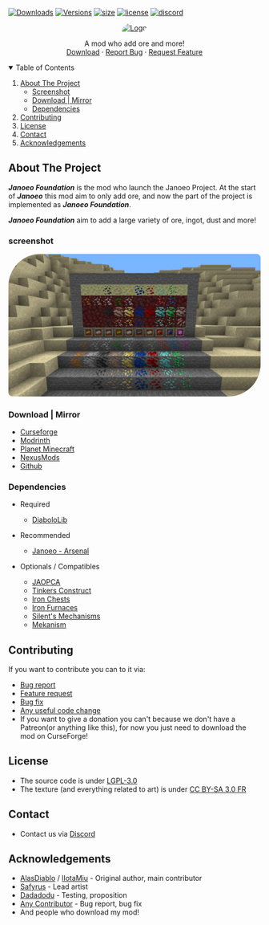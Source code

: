 [![Downloads](http://cf.way2muchnoise.eu/full_janoeo_downloads.svg?badge_style=for_the_badge)](https://www.curseforge.com/minecraft/mc-mods/janoeo)
[![Versions](http://cf.way2muchnoise.eu/versions/janoeo.svg?badge_style=for_the_badge)](https://www.curseforge.com/minecraft/mc-mods/janoeo/files)
[![size](https://img.shields.io/github/repo-size/Janoeo/Foundation?style=for-the-badge)](https://github.com/AlasDiablo/JANOEO)
[![license](https://img.shields.io/github/license/Janoeo/Foundation?style=for-the-badge)](https://github.com/AlasDiablo/JANOEO/blob/master/LICENSE)
[![discord](https://img.shields.io/discord/630863620842061877?style=for-the-badge)](https://discord.gg/KkzqnzA)

<div align="center">
  <a href="https://github.com/Janoeo/Foundation">
    <img src="https://raw.githubusercontent.com/Janoeo/Texture/master/logo/Janoeo%20-%20Fondation%20-%20V6%20-%20Banner.png" alt="Logo" style="border-radius: 54px 6px">
  </a>
  <p align="center">
    A mod who add ore and more!
    <br />
    <a href="#download">Download</a>
    ·
    <a href="https://github.com/Janoeo/Foundation/issues">Report Bug</a>
    ·
    <a href="https://github.com/Janoeo/Foundation/issues">Request Feature</a>
  </p>
</div>

<details open="open">
  <summary>Table of Contents</summary>
  <ol>
    <li>
      <a href="#about-the-project">About The Project</a>
      <ul>
        <li><a href="#screenshot">Screenshot</a></li>
        <li><a href="#download--mirror">Download | Mirror</a></li>
        <li><a href="#dependencies">Dependencies</a></li>
      </ul>
    </li>
    <li><a href="#contributing">Contributing</a></li>
    <li><a href="#license">License</a></li>
    <li><a href="#contact">Contact</a></li>
    <li><a href="#acknowledgements">Acknowledgements</a></li>
  </ol>
</details>

## About The Project

***Janoeo Foundation*** is the mod who launch the Janoeo Project. At the start of ***Janoeo*** this mod aim to only add
ore, and now the part of the project is implemented as ***Janoeo Foundation***.

***Janoeo Foundation*** aim to add a large variety of ore, ingot, dust and more!

### screenshot

<img src="https://raw.githubusercontent.com/AlasDiablo/JANOEO/1.15/textures/desc/2020-05-01_20.31.59.png" alt="screenshot" style="border-radius: 64px 8px">

### Download | Mirror

- [Curseforge](https://www.curseforge.com/minecraft/mc-mods/janoeo)
- [Modrinth](https://modrinth.com/mod/janoeo)
- [Planet Minecraft](https://www.planetminecraft.com/mod/janoeo-just-another-nether-overworld-end-ores/)
- [NexusMods](https://www.nexusmods.com/minecraft/mods/121/)
- [Github](https://github.com/Janoeo/Foundation/releases)

### Dependencies

+ Required
  + [DiaboloLib](https://www.curseforge.com/minecraft/mc-mods/diabololib)

+ Recommended
  + [Janoeo - Arsenal](https://www.curseforge.com/minecraft/mc-mods/janoeo-arsenal)

+ Optionals / Compatibles
  + [JAOPCA](https://www.curseforge.com/minecraft/mc-mods/jaopca)
  + [Tinkers Construct](https://www.curseforge.com/minecraft/mc-mods/tinkers-construct)
  + [Iron Chests](https://www.curseforge.com/minecraft/mc-mods/iron-chests)
  + [Iron Furnaces](https://www.curseforge.com/minecraft/mc-mods/iron-furnaces)
  + [Silent's Mechanisms](https://www.curseforge.com/minecraft/mc-mods/silents-mechanisms)
  + [Mekanism](https://www.curseforge.com/minecraft/mc-mods/mekanism)

## Contributing

If you want to contribute you can to it via:

- [Bug report](https://github.com/Janoeo/Foundation/issues)
- [Feature request](https://github.com/Janoeo/Foundation/issues)
- [Bug fix](https://github.com/Janoeo/Foundation/pulls)
- [Any useful code change](https://github.com/Janoeo/Foundation/pulls)
- If you want to give a donation you can't because we don't have a Patreon(or anything like this), for now you just need
  to download the mod on CurseForge!

## License

- The source code is under [LGPL-3.0](https://www.gnu.org/licenses/lgpl-3.0.en.html)
- The texture (and everything related to art) is
  under [CC BY-SA 3.0 FR](https://creativecommons.org/licenses/by-sa/3.0/fr/deed.en)

## Contact

- Contact us via [Discord](https://discord.gg/KkzqnzA)

## Acknowledgements

- [AlasDiablo](https://github.com/AlasDiablo) / [lIotaMiu](https://github.com/liotamiu) - Original author, main contributor
- [Safyrus](https://github.com/Safyrus) - Lead artist
- [Dadadodu](https://github.com/Dadadodu) - Testing, proposition
- [Any Contributor](https://github.com/Janoeo/Foundation/graphs/contributors) - Bug report, bug fix
- And people who download my mod!
